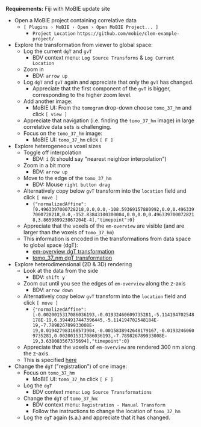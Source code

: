 **Requirements:** Fiji with MoBIE update site

- Open a MoBIE project containing correlative data
  - `[ Plugins › MoBIE › Open › Open MoBIE Project... ]`
    - `Project Location` `https://github.com/mobie/clem-example-project/`
- Explore the transformation from viewer to global space:
  - Log the current `dgT` and `gvT`
    - BDV context menu: `Log Source Transforms` & `Log Current Location`
  - Zoom in
    - BDV: `arrow up`
  - Log `dgT` and `gvT` again and appreciate that only the `gvT` has changed.
     - Appreciate that the first component of the `gvT` is bigger, corresponding to the higher zoom level.
  - Add another image:
    - MoBIE UI: From the `tomogram` drop-down choose `tomo_37_hm` and click `[ view ]`
  - Appreciate that navigation (i.e. finding the `tomo_37_hm` image) in large correlative data sets is challenging.
  - Focus on the `tomo_37_hm` image:
    - MoBIE UI: `tomo_37_hm` click `[ F ]`
- Explore heterogeneous voxel sizes
  - Toggle off interpolation
    - BDV: `i` (it should say "nearest neighbor interpolation")
  - Zoom in a bit more
    - BDV: `arrow up`
  - Move to the edge of the `tomo_37_hm`
    - BDV: Mouse `right button drag`
  - Alternatively copy below `gvT` transform into the `location` field and click `[ move ]`
    - `{"normalizedAffine":[0.4963397000728218,0.0,0.0,-108.59369157880992,0.0,0.4963397000728218,0.0,-152.83843100300004,0.0,0.0,0.4963397000728218,3.865989923867204E-4],"timepoint":0}`
  - Appreciate that the voxels of the `em-overview` are visible (and are larger than the voxels of `tomo_37_hm`)
  - This information is encoded in the transformations from data space to global space (dgT):
    - [em-overview dgT transformation](https://s3.embl.de/yeast-clem/hela/images/ome-zarr/em-overview.ome.zarr/.zattrs)
    - [tomo_37_nm dgT transformation](https://github.com/mobie/clem-example-project/blob/66064176fa39b9f7d0e94f855f1c4b7d226812d4/data/hela/images/bdv-n5-s3/tomo_37_hm.xml#L38)
- Explore heterodimensional (2D & 3D) rendering
  - Look at the data from the side
    - BDV: `shift y`
  - Zoom out until you see the edges of `em-overview` along the z-axis
    - BDV: `arrow down`
  - Alternatively copy below `gvT` transform into the `location` field and click `[ move ]`
    - `{"normalizedAffine":[-0.0020015317086036193,-0.01932460609735281,-5.114194702548178E-19,6.3944917447396445,-5.114194702548184E-19,-7.789826789933008E-19,0.019427983168573904,-0.0015838942648179167,-0.01932460609735281,0.0020015317086036193,-7.789826789933008E-19,3.638083567375694],"timepoint":0}`
  - Appreciate that the voxels of `em-overview` are rendered 300 nm along the z-axis.
  - This is specified [here](https://github.com/mobie/clem-example-project/blob/de1be447b48e0ce95a302dd1fe33d9b725cd82dd/data/hela/dataset.json#L8950)
- Change the `dgT` ("registration") of one image:
  - Focus on `tomo_37_hm`
    - MoBIE UI: `tomo_37_hm` click `[ F ]`
  - Log the `dgT`
    - BDV context menu: `Log Source Transformations`
  - Change the `dgT` of `tomo_37_hm`:
    - BDV context menu: `Registration - Manual Transform`
    - Follow the instructions to change the location of `tomo_37_hm`
  - Log the `dgT` again (s.a.) and appreciate that it has changed.
